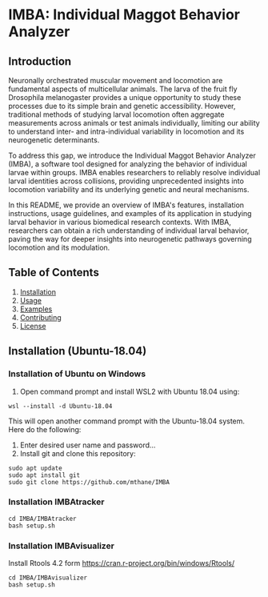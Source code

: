 # IMBA: Individual Maggot Behavior Analyzer

## Introduction

Neuronally orchestrated muscular movement and locomotion are fundamental aspects of multicellular animals. The larva of the fruit fly Drosophila melanogaster provides a unique opportunity to study these processes due to its simple brain and genetic accessibility. However, traditional methods of studying larval locomotion often aggregate measurements across animals or test animals individually, limiting our ability to understand inter- and intra-individual variability in locomotion and its neurogenetic determinants.

To address this gap, we introduce the Individual Maggot Behavior Analyzer (IMBA), a software tool designed for analyzing the behavior of individual larvae within groups. IMBA enables researchers to reliably resolve individual larval identities across collisions, providing unprecedented insights into locomotion variability and its underlying genetic and neural mechanisms.

In this README, we provide an overview of IMBA's features, installation instructions, usage guidelines, and examples of its application in studying larval behavior in various biomedical research contexts. With IMBA, researchers can obtain a rich understanding of individual larval behavior, paving the way for deeper insights into neurogenetic pathways governing locomotion and its modulation.

## Table of Contents
1. [Installation](#installation)
2. [Usage](#usage)
3. [Examples](#examples)
4. [Contributing](#contributing)
5. [License](#license)

## Installation (Ubuntu-18.04)
### Installation of Ubuntu on Windows

1. Open command prompt and install WSL2 with Ubuntu 18.04 using:
```
wsl --install -d Ubuntu-18.04
```

This will open another command prompt with the Ubuntu-18.04 system. Here do the following:
1. Enter desired user name and password...
3. Install git and clone this repository:
```
sudo apt update
sudo apt install git
sudo git clone https://github.com/mthane/IMBA
```
### Installation IMBAtracker

```
cd IMBA/IMBAtracker
bash setup.sh
```

### Installation IMBAvisualizer

Install Rtools 4.2 form https://cran.r-project.org/bin/windows/Rtools/
```
cd IMBA/IMBAvisualizer
bash setup.sh
```

